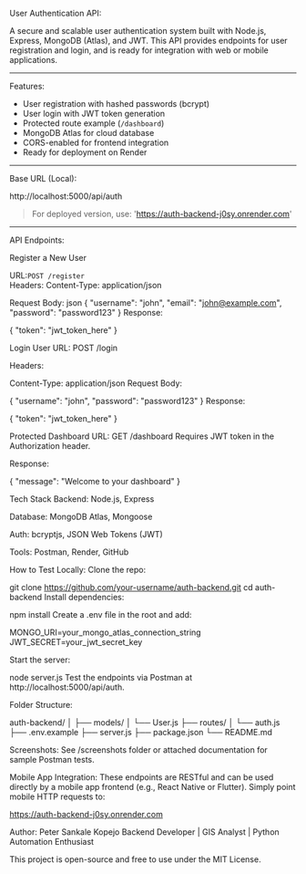 User Authentication API:

A secure and scalable user authentication system built with Node.js, Express, MongoDB (Atlas), and JWT. This API provides endpoints for user registration and login, and is ready for integration with web or mobile applications.

---

Features:

- User registration with hashed passwords (bcrypt)
- User login with JWT token generation
- Protected route example (`/dashboard`)
- MongoDB Atlas for cloud database
- CORS-enabled for frontend integration
- Ready for deployment on Render

---

Base URL (Local):

http://localhost:5000/api/auth


> For deployed version, use: 'https://auth-backend-j0sy.onrender.com'

---

API Endpoints:

Register a New User

URL:`POST /register`  
Headers:
Content-Type: application/json

Request Body:
json
{
  "username": "john",
  "email": "john@example.com",
  "password": "password123"
}
Response:

{
  "token": "jwt_token_here"
}

Login User
URL: POST /login

Headers:

Content-Type: application/json
Request Body:

{
  "username": "john",
  "password": "password123"
}
Response:

{
  "token": "jwt_token_here"
}

Protected Dashboard
URL: GET /dashboard
Requires JWT token in the Authorization header.

Response:

{
  "message": "Welcome to your dashboard"
}

Tech Stack
Backend: Node.js, Express

Database: MongoDB Atlas, Mongoose

Auth: bcryptjs, JSON Web Tokens (JWT)

Tools: Postman, Render, GitHub

How to Test Locally:
Clone the repo:

git clone https://github.com/your-username/auth-backend.git
cd auth-backend
Install dependencies:

npm install
Create a .env file in the root and add:

MONGO_URI=your_mongo_atlas_connection_string
JWT_SECRET=your_jwt_secret_key

Start the server:

node server.js
Test the endpoints via Postman at http://localhost:5000/api/auth.

Folder Structure:

auth-backend/
│
├── models/
│   └── User.js
├── routes/
│   └── auth.js
├── .env.example
├── server.js
├── package.json
└── README.md

Screenshots:
See /screenshots folder or attached documentation for sample Postman tests.

Mobile App Integration:
These endpoints are RESTful and can be used directly by a mobile app frontend (e.g., React Native or Flutter). Simply point mobile HTTP requests to:

https://auth-backend-j0sy.onrender.com

Author:
Peter Sankale Kopejo
Backend Developer | GIS Analyst | Python Automation Enthusiast


This project is open-source and free to use under the MIT License.
